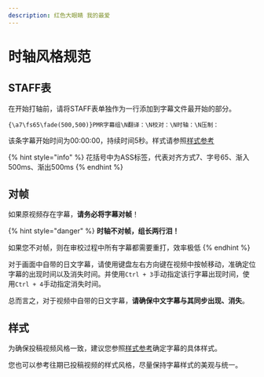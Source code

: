```yaml
---
description: 红色大眼睛 我的最爱
---
```


# 时轴风格规范

## STAFF表

在开始打轴前，请将STAFF表单独作为一行添加到字幕文件最开始的部分。

```text
{\a7\fs65\fade(500,500)}PMR字幕组\N翻译：\N校对：\N时轴：\N压制：
```

该条字幕开始时间为00:00:00，持续时间5秒。样式请参照[样式参考](ass-styles.md)

{% hint style="info" %}
花括号中为ASS标签，代表对齐方式7、字号65、渐入500ms、渐出500ms
{% endhint %}

## 对帧

如果原视频存在字幕，**请务必将字幕对帧**！

{% hint style="danger" %}
**时轴不对帧，组长两行泪！**

如果您不对帧，则在审校过程中所有字幕都需要重打，效率极低
{% endhint %}

对于画面中自带的日文字幕，请使用键盘左右方向键在视频中按帧移动，准确定位字幕的出现时间以及消失时间。并使用`Ctrl + 3`手动指定该行字幕出现时间，使用`Ctrl + 4`手动指定消失时间。

总而言之，对于视频中自带的日文字幕，**请确保中文字幕与其同步出现、消失**。

## 样式

为确保投稿视频风格一致，建议您参照[样式参考](ass-styles.md)确定字幕的具体样式。

您也可以参考往期已投稿视频的样式风格，尽量保持字幕样式的美观与统一。

